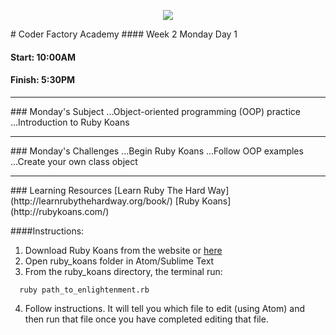 <p align="center"><img src="https://github.com/coder-factory-academy/cf-guidline-css/blob/master/CFA.png"></p>
# Coder Factory Academy
#### Week 2 Monday Day 1

#### Start: 10:00AM
#### Finish: 5:30PM
<hr>
### Monday's Subject
...Object-oriented programming (OOP) practice
...Introduction to Ruby Koans


<hr>
### Monday's Challenges
...Begin Ruby Koans
...Follow OOP examples
...Create your own class object

<hr>
### Learning Resources
[Learn Ruby The Hard Way](http://learnrubythehardway.org/book/)
[Ruby Koans](http://rubykoans.com/)

####Instructions:
1. Download Ruby Koans from the website or [here](rubykoans.zip)
2. Open ruby_koans folder in Atom/Sublime Text
3. From the ruby_koans directory, the terminal run:
```
  ruby path_to_enlightenment.rb
```
4. Follow instructions. It will tell you which file to edit (using Atom) and then run that file once you have completed editing that file.

